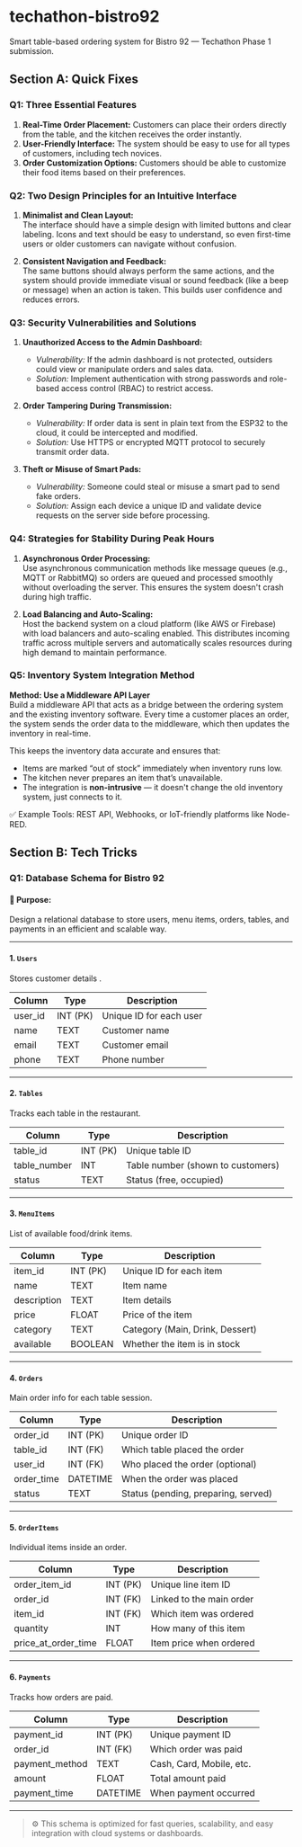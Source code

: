 # techathon-bistro92
Smart table-based ordering system for Bistro 92 — Techathon Phase 1 submission.
## Section A: Quick Fixes

### Q1: Three Essential Features
1. **Real-Time Order Placement:** Customers can place their orders directly from the table, and the kitchen receives the order instantly.
2. **User-Friendly Interface:** The system should be easy to use for all types of customers, including tech novices.
3. **Order Customization Options:** Customers should be able to customize their food items based on their preferences.

### Q2: Two Design Principles for an Intuitive Interface

1. **Minimalist and Clean Layout:**  
The interface should have a simple design with limited buttons and clear labeling. Icons and text should be easy to understand, so even first-time users or older customers can navigate without confusion.

2. **Consistent Navigation and Feedback:**  
   The same buttons should always perform the same actions, and the system should provide immediate visual or sound feedback (like a beep or message) when an action is taken. This builds user confidence and reduces errors.

### Q3: Security Vulnerabilities and Solutions

1. **Unauthorized Access to the Admin Dashboard:**  
   - *Vulnerability:* If the admin dashboard is not protected, outsiders could view or manipulate orders and sales data.  
   - *Solution:* Implement authentication with strong passwords and role-based access control (RBAC) to restrict access.

2. **Order Tampering During Transmission:**  
   - *Vulnerability:* If order data is sent in plain text from the ESP32 to the cloud, it could be intercepted and modified.  
   - *Solution:* Use HTTPS or encrypted MQTT protocol to securely transmit order data.

3. **Theft or Misuse of Smart Pads:**  
   - *Vulnerability:* Someone could steal or misuse a smart pad to send fake orders.  
   - *Solution:* Assign each device a unique ID and validate device requests on the server side before processing.

### Q4: Strategies for Stability During Peak Hours

1. **Asynchronous Order Processing:**  
   Use asynchronous communication methods like message queues (e.g., MQTT or RabbitMQ) so orders are queued and processed smoothly without overloading the server. This ensures the system doesn't crash during high traffic.

2. **Load Balancing and Auto-Scaling:**  
   Host the backend system on a cloud platform (like AWS or Firebase) with load balancers and auto-scaling enabled. This distributes incoming traffic across multiple servers and automatically scales resources during high demand to maintain performance.

### Q5: Inventory System Integration Method

**Method: Use a Middleware API Layer**  
Build a middleware API that acts as a bridge between the ordering system and the existing inventory software. Every time a customer places an order, the system sends the order data to the middleware, which then updates the inventory in real-time.

This keeps the inventory data accurate and ensures that:
- Items are marked “out of stock” immediately when inventory runs low.
- The kitchen never prepares an item that’s unavailable.
- The integration is **non-intrusive** — it doesn't change the old inventory system, just connects to it.

✅ Example Tools: REST API, Webhooks, or IoT-friendly platforms like Node-RED.

## Section B: Tech Tricks

### Q1: Database Schema for Bistro 92 

#### 🧠 Purpose:
Design a relational database to store users, menu items, orders, tables, and payments in an efficient and scalable way.

---

#### 1. `Users`
Stores customer details .

| Column     | Type    | Description                         |
|------------|---------|-------------------------------------|
| user_id    | INT (PK)| Unique ID for each user             |
| name       | TEXT    | Customer name                       |
| email      | TEXT    | Customer email                      |
| phone      | TEXT    | Phone number                        |

---

#### 2. `Tables`
Tracks each table in the restaurant.

| Column       | Type    | Description                       |
|--------------|---------|-----------------------------------|
| table_id     | INT (PK)| Unique table ID                   |
| table_number | INT     | Table number (shown to customers) |
| status       | TEXT    | Status (free, occupied)           |

---

#### 3. `MenuItems`
List of available food/drink items.

| Column     | Type     | Description                        |
|------------|----------|------------------------------------|
| item_id    | INT (PK) | Unique ID for each item            |
| name       | TEXT     | Item name                          |
| description| TEXT     | Item details                       |
| price      | FLOAT    | Price of the item                  |
| category   | TEXT     | Category (Main, Drink, Dessert)    |
| available  | BOOLEAN  | Whether the item is in stock       |

---

#### 4. `Orders`
Main order info for each table session.

| Column     | Type     | Description                         |
|------------|----------|-------------------------------------|
| order_id   | INT (PK) | Unique order ID                     |
| table_id   | INT (FK) | Which table placed the order        |
| user_id    | INT (FK) | Who placed the order (optional)     |
| order_time | DATETIME | When the order was placed           |
| status     | TEXT     | Status (pending, preparing, served) |

---

#### 5. `OrderItems`
Individual items inside an order.

| Column             | Type     | Description                         |
|--------------------|----------|-------------------------------------|
| order_item_id      | INT (PK) | Unique line item ID                 |
| order_id           | INT (FK) | Linked to the main order            |
| item_id            | INT (FK) | Which item was ordered              |
| quantity           | INT      | How many of this item               |
| price_at_order_time| FLOAT    | Item price when ordered             |

---

#### 6. `Payments`
Tracks how orders are paid.

| Column        | Type     | Description                         |
|---------------|----------|-------------------------------------|
| payment_id    | INT (PK) | Unique payment ID                   |
| order_id      | INT (FK) | Which order was paid                |
| payment_method| TEXT     | Cash, Card, Mobile, etc.            |
| amount        | FLOAT    | Total amount paid                   |
| payment_time  | DATETIME | When payment occurred               |

---

> ⚙️ This schema is optimized for fast queries, scalability, and easy integration with cloud systems or dashboards.
